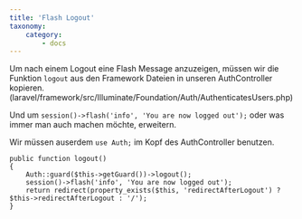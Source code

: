 ```yaml
---
title: 'Flash Logout'
taxonomy:
    category:
        - docs
---
```


Um nach einem Logout eine Flash Message anzuzeigen, müssen wir die Funktion `logout` aus den Framework Dateien in unseren AuthController kopieren.  
(laravel/framework/src/Illuminate/Foundation/Auth/AuthenticatesUsers.php)  
  
Und um `session()->flash('info', 'You are now logged out');` oder was immer man auch machen möchte, erweitern.

Wir müssen auserdem `use Auth;` im Kopf des AuthController benutzen.


	public function logout()
    {
        Auth::guard($this->getGuard())->logout();
        session()->flash('info', 'You are now logged out');
        return redirect(property_exists($this, 'redirectAfterLogout') ? $this->redirectAfterLogout : '/');
    }





